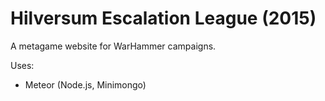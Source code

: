 # Hilversum Escalation League (2015)
A metagame website for WarHammer campaigns.

Uses:
* Meteor (Node.js, Minimongo)
